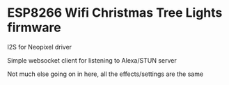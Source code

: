 # ESP8266 Wifi Christmas Tree Lights firmware

I2S for Neopixel driver

Simple websocket client for listening to Alexa/STUN server

Not much else going on in here, all the effects/settings are the same
